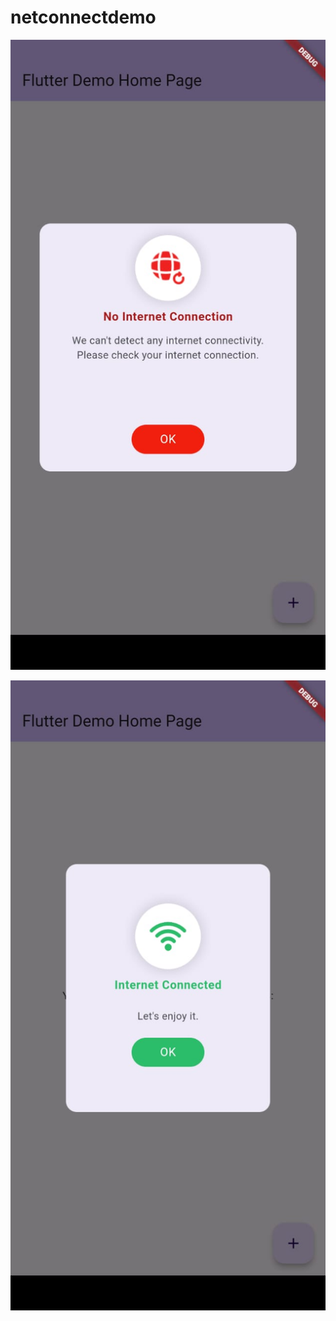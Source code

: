 # netconnectdemo

![Internet Not Connect Dialogue](https://github.com/JaveedIshaq/flutter-internet-connectivity-alert-dialogue-demo/blob/main/screenshot-not-connected.jpeg?raw=true)

![Internet Not Connect Dialogue](https://github.com/JaveedIshaq/flutter-internet-connectivity-alert-dialogue-demo/blob/main/screenshot-connected.jpeg?raw=true)
